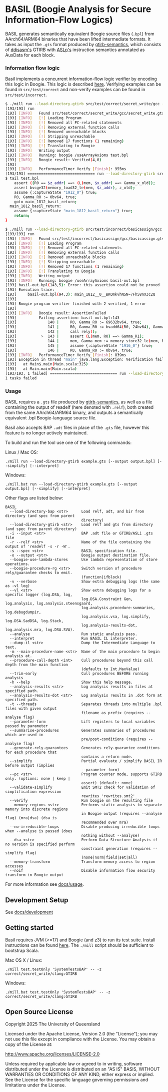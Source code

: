 # BASIL (Boogie Analysis for Secure Information-Flow Logics)

BASIL generates semantically equivalent Boogie source files (`.bpl`) from AArch64/ARM64 
binaries that have been lifted intermediate formats. It takes as input the `.gts` format produced by 
[gtirb-semantics](https://github.com/UQ-PAC/gtirb-semantics),  which consists of [ddisasm's](https://github.com/grammatech/ddisasm)
GTIRB  with [ASLp's](https://github.com/UQ-PAC/aslp) instruction semantics annotated as AuxData for each block.

### Information flow logic

Basil implements a concurrent information-flow logic verifier by encoding this logic in Boogie. 
This logic is described [here](docs/iflogic-encoding.pdf). Verifying examples can be found in 
`src/test/correct` and non-verify examples can be found in `src/test/incorrect`.

```sh
$ ./mill run --load-directory-gtirb src/test/correct/secret_write/gcc -o test.bpl --verify
[193/193] run
[193] [INFO]   Found src/test/correct/secret_write/gcc/secret_write.gts src/test/correct/secret_write/gcc/secret_write.relf src/test/correct/secret_write/secret_write.spec
[193] [INFO]   [!] Loading Program
[193] [INFO]   [!] Removed all PC-related statements
[193] [INFO]   [!] Removing external function calls
[193] [INFO]   [!] Removed unreachable blocks
[193] [INFO]   [!] Stripping unreachable
[193] [INFO]   [!] Removed 17 functions (1 remaining)
[193] [INFO]   [!] Translating to Boogie
[193] [INFO]   Writing output
[193] [INFO]   Running: boogie /useArrayAxioms test.bpl
[193] [INFO]   Boogie result: Verified(4,0)
[193]          
[193] [INFO]   PerformanceTimer Verify [Finish]: 955ms
[193/193] ============================== run --load-directory-gtirb src/test/correct/secret_write/gcc -o test.bpl --verify ============================== 1s
$ tail test.bpl
    assert ((R0 == $z_addr) ==> (L(mem, $x_addr) ==> Gamma_x_old));
    assert bvsge32(memory_load32_le(mem, $z_addr), z_old);
    assume {:captureState "1912_0"} true;
    R0, Gamma_R0 := 0bv64, true;
    goto main_1812_basil_return;
  main_1812_basil_return:
    assume {:captureState "main_1812_basil_return"} true;
    return;
}

$ ./mill run --load-directory-gtirb src/test/incorrect/basicassign/gcc --verify
[193/193] run
[193] [INFO]   Found src/test/incorrect/basicassign/gcc/basicassign.gts src/test/incorrect/basicassign/gcc/basicassign.relf src/test/incorrect/basicassign/basicassign.spec
[193] [INFO]   [!] Loading Program
[193] [INFO]   [!] Removed all PC-related statements
[193] [INFO]   [!] Removing external function calls
[193] [INFO]   [!] Removed unreachable blocks
[193] [INFO]   [!] Stripping unreachable
[193] [INFO]   [!] Removed 17 functions (1 remaining)
[193] [INFO]   [!] Translating to Boogie
[193] [INFO]   Writing output
[193] [INFO]   Running: boogie /useArrayAxioms basil-out.bpl
[193] basil-out.bpl(143,5): Error: this assertion could not be proved
[193] Execution trace:
[193]     basil-out.bpl(94,3): main_1812__0__BKOmkvhNSN~7Fh58nX3c2Q
[193] 
[193] Boogie program verifier finished with 2 verified, 1 error
[193] 
[193] [INFO]   Boogie result: AssertionFailed
[193]          Failing assertion: basil-out.bpl:143
[193]              140 |     R0, Gamma_R0 := 69632bv64, true;
[193]              141 |     R0, Gamma_R0 := bvadd64(R0, 24bv64), Gamma_R0;
[193]              142 |     call rely();
[193]           >  143 |     assert (L(mem, R0) ==> Gamma_R1);
[193]              144 |     mem, Gamma_mem := memory_store32_le(mem, R0, R1[32:0]), gamma_store32(Gamma_mem, R0, Gamma_R1);
[193]              145 |     assume {:captureState "1916_0"} true;
[193]              146 |     R0, Gamma_R0 := 0bv64, true;
[193] [INFO]   PerformanceTimer Verify [Finish]: 839ms
[193] Exception in thread "main" java.lang.Exception: Verification failed
[193]   at Main$.main(Main.scala:325)
[193]   at Main.main(Main.scala)
[193/193, 1 failed] ============================== run --load-directory-gtirb src/test/incorrect/basicassign/gcc --verify ============================== 1s
1 tasks failed
```

### Usage

BASIL requires a `.gts` file produced by [gtirb-semantics](https://github.com/UQ-PAC/gtirb-semantics), 
as well as a file containing the output of readelf (here denoted with `.relf`), both created from the same AArch64/ARM64 binary, 
and outputs a semantically equivalent .bpl Boogie-language source file.

Basil also accepts BAP `.adt` files in place of the `.gts` file, however this feature is no longer actively maintained.

To build and run the tool use one of the following commands:

Linux / Mac OS:

```
./mill run --load-directory-gtirb example.gts [--output output.bpl] [--simplify] [--interpret]
```

Windows: 

```
./mill.bat run --load-directory-gtirb example.gts [--output output.bpl] [--simplify] [--interpret]
```


Other flags are listed below:

```
BASIL                                                                                                
  --load-directory-bap <str>      Load relf, adt, and bir from directory (and spec from parent       
                                  directory)                                                         
  --load-directory-gtirb <str>    Load relf and gts from directory (and spec from parent directory)  
  -i --input <str>                BAP .adt file or GTIRB/ASLi .gts file                              
  -r --relf <str>                 Name of the file containing the output of 'readelf -s -r -W'.      
  -s --spec <str>                 BASIL specification file.                                          
  -o --output <str>               Boogie output destination file.                                    
  --boogie-use-lambda-stores      Use lambda representation of store operations.                     
  --boogie-procedure-rg <str>     Switch version of procedure rely/guarantee checks to emit.         
                                  (function|ifblock)                                                 
  -v --verbose                    Show extra debugging logs (the same as -vl log)                    
  --vl <str>                      Show extra debugging logs for a specific logger (log.DSA, log,     
                                  log.DSA.Constraint Gen, log.analysis, log.analysis.steensgaard,    
                                  log.analysis.procedure-summaries, log.debugdumpir,                 
                                  log.analysis.vsa, log.simplify, log.DSA.SadDSA, log.Stack,         
                                  log.analysis-results-dot, log.analysis.mra, log.DSA.SVA).          
  --analyse                       Run static analysis pass.                                          
  --interpret                     Run BASIL IL interpreter.                                          
  --dump-il <str>                 Dump the Intermediate Language to text.                            
  -m --main-procedure-name <str>  Name of the main procedure to begin analysis at.                   
  --procedure-call-depth <int>    Cull procedures beyond this call depth from the main function      
                                  (defaults to Int.MaxValue)                                         
  --trim-early                    Cull procedures BEFORE running analysis                            
  -h --help                       Show this help message.                                            
  --analysis-results <str>        Log analysis results in files at specified path.                   
  --analysis-results-dot <str>    Log analysis results in .dot form at specified path.               
  -t --threads                    Separates threads into multiple .bpl files with given output       
                                  filename as prefix (requires --analyse flag)                       
  --parameter-form                Lift registers to local variables passed by parameter              
  --summarise-procedures          Generates summaries of procedures which are used in                
                                  pre/post-conditions (requires --analyse flag)                      
  --generate-rely-guarantees      Generates rely-guarantee conditions for each procedure that        
                                  contains a return node.                                            
  --simplify                      Partial evaluate / simplify BASIL IR before output (implies        
                                  --parameter-form)                                                  
  --pc <str>                      Program counter mode, supports GTIRB only. (options: none | keep | 
                                  assert) (default: none)                                            
  --validate-simplify             Emit SMT2 check for validation of simplification expression        
                                  rewrites 'rewrites.smt2'                                           
  --verify                        Run boogie on the resulting file                                   
  --memory-regions <str>          Performs static analysis to separate memory into discrete regions  
                                  in Boogie output (requires --analyse flag) (mra|dsa) (dsa is       
                                  recommended over mra)                                              
  --no-irreducible-loops          Disable producing irreducible loops when --analyse is passed (does 
                                  nothing without --analyse)
  --dsa <str>                     Perform Data Structure Analysis if no version is specified perform 
                                  constraint generation (requires --simplify flag)                   
                                  (none|norm|field|set|all)                                          
  --memory-transform              Transform memory access to region accesses                         
  --noif                          Disable information flow security transform in Boogie output       
```

For more information see [docs/usage](docs/usage.md).

## Development Setup

See [docs/development](docs/development)

## Getting started

Basil requires JVM (>=17) and Boogie (and z3) to run its test suite. Install instructions can be found [here](/docs/development/tool-installation.md).
The `./mill` script should be sufficient to bootstrap Scala.

Mac OS X / Linux: 
```
./mill test.testOnly 'SystemTestsBAP' -- -z correct/secret_write/clang:GTIRB
```
Windows:
```
./mill.bat test.testOnly 'SystemTestsBAP' -- -z correct/secret_write/clang:GTIRB
```

## Open Source License

Copyright 2025 The University of Queensland

Licensed under the Apache License, Version 2.0 (the "License"); you may not use this file except in compliance with the License. You may obtain a copy of the License at:

   http://www.apache.org/licenses/LICENSE-2.0

Unless required by applicable law or agreed to in writing, software distributed under the License is distributed on an "AS IS" BASIS, WITHOUT WARRANTIES OR CONDITIONS OF ANY KIND, either express or implied. See the License for the specific language governing permissions and limitations under the License.
